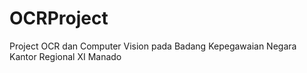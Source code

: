 # OCRProject

Project OCR dan Computer Vision pada Badang Kepegawaian Negara Kantor Regional XI Manado
